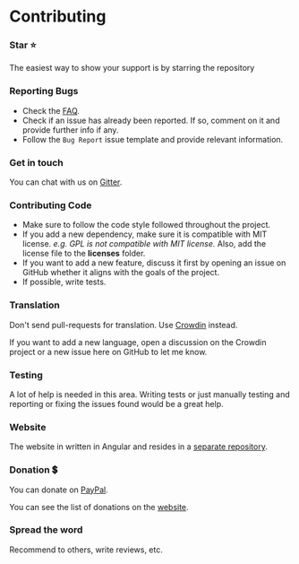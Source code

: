 # Contributing

### Star :star:

The easiest way to show your support is by starring the repository

### Reporting Bugs

-   Check the [FAQ](https://ArjixWasTaken.github.io/Captura/faq).
-   Check if an issue has already been reported. If so, comment on it and provide further info if any.
-   Follow the `Bug Report` issue template and provide relevant information.

### Get in touch

You can chat with us on [Gitter](https://gitter.im/MathewSachin/Captura).

### Contributing Code

-   Make sure to follow the code style followed throughout the project.
-   If you add a new dependency, make sure it is compatible with MIT license.
    _e.g. GPL is not compatible with MIT license._
    Also, add the license file to the **licenses** folder.
-   If you want to add a new feature, discuss it first by opening an issue on GitHub whether it aligns with the goals of the project.
-   If possible, write tests.

### Translation

Don't send pull-requests for translation.
Use [Crowdin](https://crowdin.com/project/captura) instead.

If you want to add a new language, open a discussion on the Crowdin project or a new issue here on GitHub to let me know.

### Testing

A lot of help is needed in this area.
Writing tests or just manually testing and reporting or fixing the issues found would be a great help.

### Website

The website in written in Angular and resides in a [separate repository](https://github.com/ArjixWasTaken/ng-captura).

### Donation :heavy_dollar_sign:

You can donate on [PayPal](https://www.paypal.me/MathewSachin).

You can see the list of donations on the [website](https://ArjixWasTaken.github.io/Captura/donate).

### Spread the word

Recommend to others, write reviews, etc.
